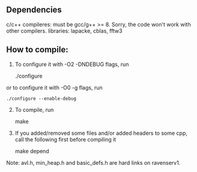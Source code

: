 ## Dependencies
c/c++ compileres: must be gcc/g++ >= 8. Sorry, the code won't work with other compilers.
libraries: lapacke, cblas, fftw3

## How to compile:
1. To configure it with -O2 -DNDEBUG flags, run

    ./configure
    
or to configure it with -O0 -g flags, run

    ./configure --enable-debug 

2. To compile, run

    make

3. If you added/removed some files and/or added headers to some cpp, call the following first before compiling it

    make depend


Note: avl.h, min_heap.h and basic_defs.h are hard links on ravenserv1.
